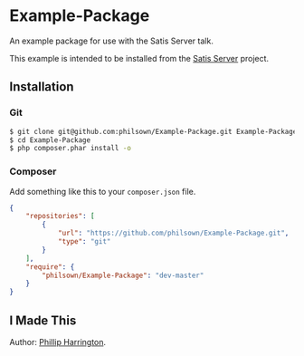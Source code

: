 # Example-Package

An example package for use with the Satis Server talk.

This example is intended to be installed from the [Satis Server](https://github.com/philsown/Satis-Server) project.

## Installation

### Git

```bash
$ git clone git@github.com:philsown/Example-Package.git Example-Package
$ cd Example-Package
$ php composer.phar install -o
```

### Composer

Add something like this to your `composer.json` file.

```json
{
    "repositories": [
        {
            "url": "https://github.com/philsown/Example-Package.git",
            "type": "git"
        }
    ],
    "require": {
        "philsown/Example-Package": "dev-master"
    }
}
```	

## I Made This

Author:  [Phillip Harrington](http://www.phillipharrington.com/).